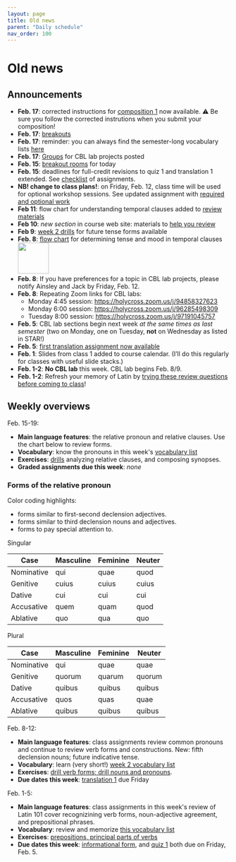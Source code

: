 ```yaml
---
layout: page
title: Old news
parent: "Daily schedule"
nav_order: 100
---
```


# Old news


## Announcements


- **Feb. 17**:  corrected instructions for [composition 1](../checklist/composition1/) now available.  <span class="giant">⚠️</span> Be sure you follow the corrected instrutions when you submit your composition!  
- **Feb. 17**:  [breakouts](../breakouts/)
- **Feb. 17**: reminder:  you can always find the semester-long vocabulary lists [here](https://lingualatina.github.io/textbook/vocabulary/)
- **Feb. 17**: [Groups](../cbl-lab/groups/) for CBL lab projects posted
- **Feb. 15**: [breakout rooms](../breakouts/) for today
- **Feb. 15**: deadlines for full-credit revisions to quiz 1 and translation 1 extended.  See [checklist](../checklist/) of assignments.
- **NB!  change to class plans!**: on Friday, Feb. 12, class time will be used for optional workshop sessions.  See updated assignment with [required and optional work](../assignments/future/)
- **Feb 11**: flow chart for understanding temporal clauses added to [review materials](../illustrations/)
 - **Feb 10**: *new section* in course web site:  materials to [help you review](../review/)
- **Feb 9**: [week 2 drills](../checklist/drills/week2/) for future tense forms available
- **Feb. 8**:  [flow chart](../imgs/sot.png) for determining tense and mood in temporal clauses<br/> [<img src="./imgs/sot.png" width="70">](../imgs/sot.png)
- **Feb. 8**: If you have preferences for a topic in CBL lab projects, please notify Ainsley and Jack by Friday, Feb. 12.
- **Feb. 8**: Repeating Zoom links for CBL labs:
    - Monday 4:45 session: <https://holycross.zoom.us/j/94858327623>
    - Monday 6:00 session: <https://holycross.zoom.us/j/96285498309>
    - Tuesday 8:00 session: <https://holycross.zoom.us/j/97191045757>
- **Feb. 5**: CBL lab sections begin next week *at the same times as last semester* (two on Monday, one on Tuesday, **not** on Wednesday as listed in STAR!)
- **Feb. 5**: [first translation assignment now available](../checklist/translation1/)
- **Feb. 1**: Slides from class 1 added to course calendar. (I’ll do this regularly for classes with useful slide stacks.)
- **Feb. 1-2**:   **No CBL lab** this week.  CBL lab begins Feb. 8/9.
- **Feb. 1-2**: Refresh your memory of Latin by [trying these review questions before coming to class](../assignments/welcomeback/)!

## Weekly overviews


Feb. 15-19:


- **Main language features**:  the relative pronoun and relative clauses.  Use the chart below to review forms.
- **Vocabulary**:  know the pronouns in this week's [vocabulary list](../vocabulary/week3/)
- **Exercises**:  [drills](../checklist/drills/week3/) analyzing relative clauses, and composing synopses.
- **Graded assignments due this week**: *none*



### Forms of the relative pronoun

Color coding highlights:

- forms similar to <span class="decl2">first-second declension</span> adjectives.
- forms similar to <span class="decl3">third declension</span> nouns and adjectives.
- forms to pay <span class="attention2">special attention</span> to.

Singular

| Case      | Masculine |Feminine |Neuter |
| ----------- | ----------- | ----------- | ----------- |
| Nominative    | qui      | quae      | quod       |
| Genitive   | <span class="attention2">cuius</span>        | <span class="attention2">cuius</span>        | <span class="attention2">cuius</span>        |
| Dative   | <span class="attention2">cui</span>        | <span class="attention2">cui</span>   | <span class="attention2">cui</span>        |
| Accusative   | <span class="decl3">quem</span>        | <span class="decl2">quam</span>  | quod  |
| Ablative   | <span class="decl2">quo</span>        | <span class="decl2">qua</span>  | <span class="decl2">quo</span>  |

Plural

| Case      | Masculine |Feminine |Neuter |
| ----------- | ----------- | ----------- | ----------- |
| Nominative    | <span class="decl2">qui</span>       | <span class="decl2">quae</span>       | <span class="decl2">quae</span>       |
| Genitive   | <span class="decl2">quorum</span>        | <span class="decl2">quarum</span>  | <span class="decl2">quorum</span>  |
| Dative   | <span class="decl3">quibus</span>        | <span class="decl3">quibus</span>    | <span class="decl3">quibus</span>    |
| Accusative   | <span class="decl2">quos</span>        | <span class="decl2">quas</span>  | <span class="decl2">quae</span>  |
| Ablative   | <span class="decl3">quibus</span>          | <span class="decl3">quibus</span>    |<span class="decl3">quibus</span>    |



<link rel="stylesheet" type="text/css" href="../css/introlatin.css">


Feb. 8-12:

- **Main language features**: class assignments review common pronouns and continue to review verb forms and constructions. New: fifth declension nouns; future indicative tense.
- **Vocabulary**: learn (very short!) [week 2 vocabulary list](../vocabulary/week2/)
- **Exercises**: [drill verb forms; drill nouns and pronouns](../checklist/drills/week2/).
- **Due dates this week**:  [translation 1](../checklist/translation1/) due Friday


Feb. 1-5:

- **Main language features**:  class assignments in this week's review of Latin 101  cover recognizining verb forms, noun-adjective agreement, and prepositional phrases.
- **Vocabulary**:  review and memorize [this vocabulary list](../vocabulary/week1/)
- **Exercises**: [prepositions, principal parts of verbs](../checklist/drills/week1/)
- **Due dates this week**:  [informational form](../checklist/infoform/), and [quiz 1](../checklist/quiz1/) both due on Friday, Feb. 5.


